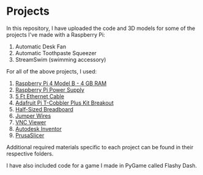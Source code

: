 # Projects

In this repository, I have uploaded the code and 3D models for some of the projects I've made with a Raspberry Pi:

1. Automatic Desk Fan
2. Automatic Toothpaste Squeezer
3. StreamSwim (swimming accessory)

For all of the above projects, I used:

1. [Raspberry Pi 4 Model B - 4 GB RAM](https://www.adafruit.com/product/4296)
2. [Raspberry Pi Power Supply](https://www.adafruit.com/product/4298)
3. [5 Ft Ethernet Cable](https://www.adafruit.com/product/994)
4. [Adafruit Pi T-Cobbler Plus Kit Breakout](https://www.adafruit.com/product/1989)
5. [Half-Sized Breadboard](https://www.adafruit.com/product/4539)
6. [Jumper Wires](https://secure.sayal.com/STORE4/prodetails.php?SKU=238896)
7. [VNC Viewer](https://www.realvnc.com/en/connect/download/viewer/)
8. [Autodesk Inventor](https://www.autodesk.ca/en/products/inventor/overview)
9. [PrusaSlicer](https://help.prusa3d.com/downloads?_gl=1*rvk0mv*_ga*OTA3MDU3MDAzLjE2ODc3MTM4ODQ.*_ga_3HK7B7RT5V*MTY4NzcyMTgwMy4yLjAuMTY4NzcyMTgwMy42MC4wLjA.#_ga=2.123517967.543123114.1687713884-907057003.1687713884)

Additional required materials specific to each project can be found in their respective folders.

I have also included code for a game I made in PyGame called Flashy Dash.

